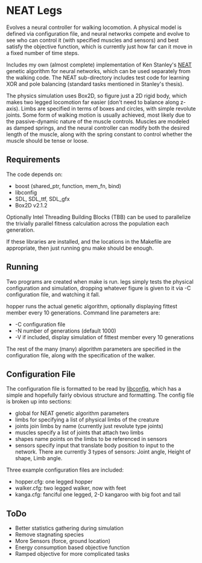 NEAT Legs
=========

Evolves a neural controller for walking locomotion.  A physical model is
defined via configuration file, and neural networks compete and evolve to see
who can control it (with specified muscles and sensors) and best satisfy the
objective function, which is currently just how far can it move in a fixed
number of time steps.

Includes my own (almost complete) implementation of Ken Stanley's [NEAT][1]
genetic algorithm for neural networks, which can be used separately from the
walking code.  The NEAT sub-directory includes test code for learning XOR and
pole balancing (standard tasks mentioned in Stanley's thesis).

[1]: http://www.cs.ucf.edu/~kstanley/neat.html

The physics simulation uses Box2D, so figure just a 2D rigid body, which makes
two legged locomotion far easier (don't need to balance along z-axis).  Limbs
are specified in terms of boxes and circles, with simple revolute joints.  Some
form of walking motion is usually achieved, most likely due to the
passive-dynamic nature of the muscle controls.  Muscles are modeled as damped
springs, and the neural controller can modify both the desired length of the
muscle, along with the spring constant to control whether the muscle should be
tense or loose.

Requirements
------------

The code depends on:

* boost (shared_ptr, function, mem_fn, bind)
* libconfig
* SDL, SDL_ttf, SDL_gfx
* Box2D v2.1.2

Optionally Intel Threading Building Blocks (TBB) can be used to parallelize the
trivially parallel fitness calculation across the population each generation.

If these libraries are installed, and the locations in the Makefile are
appropriate, then just running gnu make should be enough.

Running
-------

Two programs are created when make is run.  legs simply tests the physical
configuration and simulation, dropping whatever figure is given to it via -C
configuration file, and watching it fall.

hopper runs the actual genetic algorithm, optionally displaying fittest member every 10 generations.  Command line parameters are:

* -C configuration file
* -N number of generations (default 1000)
* -V if included, display simulation of fittest member every 10 generations

The rest of the many (many) algorithm parameters are specified in the configuration file, along with the specification of the walker.

Configuration File
------------------

The configuration file is formatted to be read by [libconfig][2], which has a
simple and hopefully fairly obvious structure and formatting.  The config file
is broken up into sections:

* global for NEAT genetic algorithm parameters
* limbs for specifying a list of physical limbs of the creature
* joints join limbs by name (currently just revolute type joints)
* muscles specify a list of joints that attach two limbs
* shapes name points on the limbs to be referenced in sensors
* sensors specify input that translate body position to input to the network.
  There are currently 3 types of sensors: Joint angle, Height of shape, Limb
  angle.

[2]: http://www.hyperrealm.com/libconfig/

Three example configuration files are included:

* hopper.cfg: one legged hopper
* walker.cfg: two legged walker, now with feet
* kanga.cfg: fanciful one legged, 2-D kangaroo with big foot and tail

ToDo
----

* Better statistics gathering during simulation
* Remove stagnating species
* More Sensors (force, ground location)
* Energy consumption based objective function
* Ramped objective for more complicated tasks

